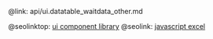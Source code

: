 @link: api/ui.datatable_waitdata_other.md

@seolinktop: [ui component library](https://webix.com)
@seolink: [javascript excel](https://webix.com/widget/excel_viewer/)
